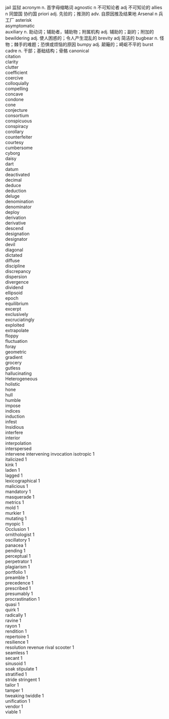 jail                                         监狱
acronym                                      n. 首字母缩略词
agnostic                                     n 不可知论者 adj 不可知论的
allies                                       n 同盟国 协约国
priori                                       adj. 先验的；推测的 adv. 自原因推及结果地
Arsenal                                      n 兵工厂
asterisk                                     
asymptomatic                                 
auxiliary                                    n. 助动词；辅助者，辅助物；附属机构 adj. 辅助的；副的；附加的
bewildering                                  adj. 使人困惑的；令人产生混乱的
brevity                                      adj 简洁的
bugbear                                      n. 怪物；棘手的难题；恐惧或烦恼的原因
bumpy                                        adj. 颠簸的；崎岖不平的
burst                                        
cadre                                        n. 干部；基础结构；骨骼
canonical                                    
citation                                     
clarity                                      
clutter                                      
coefficient                                  
coercive                                     
colloquially                                 
compelling                                   
concave                                      
condone                                      
cone                                         
conjecture                                   
consortium                                   
conspicuous                                  
conspiracy                                   
corollary                                    
counterfeiter                                
courtesy                                     
cumbersome                                   
cyborg                                       
daisy                                        
dart                                         
datum                                        
deactivated                                  
decimal                                      
deduce                                       
deduction                                    
deluge                                       
denomination                                 
denominator                                  
deploy                                       
derivation                                   
derivative                                   
descend                                      
designation                                  
designator                                   
devil                                        
diagonal                                     
dictated                                     
diffuse                                      
discipline                                   
discrepancy                                  
dispersion                                   
divergence                                   
dividend                                     
ellipsoid                                    
epoch                                        
equilibrium                                  
excerpt                                      
exclusively                                  
excruciatingly                               
exploited                                    
extrapolate                                  
floppy                                       
fluctuation                                  
foray                                        
geometric                                    
gradient                                     
grocery                                      
gutless                                      
hallucinating                                
Heterogeneous                                
holistic                                     
hone                                         
hull                                         
humble                                       
impose                                       
indices                                      
induction                                    
infest                                       
Insidious                                    
interfere                                    
interior                                     
interpolation                                
interspersed                                 
intervene
intervening
invocation
isotropic                1                   
italicized               1                   
kink                     1                   
laden                    1                   
lagged                   1                   
lexicographical          1                   
malicious                1                   
mandatory                1                   
masquerade               1                   
metrics                  1                   
mold                     1                   
murkier                  1                   
mutating                 1                   
myopic                   1                   
Occlusion                1                   
ornithologist            1                   
oscillatory              1                   
panacea                  1                   
pending                  1                   
perceptual               1                   
perpetrator              1                   
plagiarism               1                   
portfolio                1                   
preamble                 1                   
precedence               1                   
prescribed               1                   
presumably               1                   
procrastination          1                   
quasi                    1                   
quirk                    1                   
radically                1                   
ravine                   1                   
rayon                    1                   
rendition                1                   
repertoire               1                   
resilience               1                   
resolution
revenue
rival
scooter                  1                   
seamless                 1                   
secant                   1                   
sinusoid                 1                   
soak
stipulate                1                   
stratified               1                   
stride
stringent                1                   
tailor                   1                   
tamper                   1                   
tweaking
twiddle                  1                   
unification              1                   
vendor                   1                   
viable                   1                   
